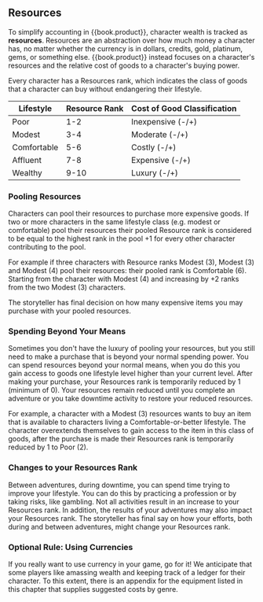 ## Resources
To simplify accounting in {{book.product}}, character wealth is tracked as
**resources**. Resources are an abstraction over how much money a character has,
no matter whether the currency is in dollars, credits, gold, platinum, gems, or
something else. {{book.product}} instead focuses on a character's resources and
the relative cost of goods to a character's buying power.

Every character has a Resources rank, which indicates the class of goods that a
character can buy without endangering their lifestyle.

| Lifestyle   | Resource Rank | Cost of Good Classification |
|-------------|---------------|-----------------------------|
| Poor        | 1-2           | Inexpensive (-/+)           |
| Modest      | 3-4           | Moderate (-/+)              |
| Comfortable | 5-6           | Costly (-/+)                |
| Affluent    | 7-8           | Expensive (-/+)             |
| Wealthy     | 9-10          | Luxury (-/+)                |

### Pooling Resources
Characters can pool their resources to purchase more expensive goods. If two or
more characters in the same lifestyle class (e.g. modest or comfortable) pool
their resources their pooled Resource rank is considered to be equal to the
highest rank in the pool +1 for every other character contributing to the pool.

For example if three characters with Resource ranks Modest (3), Modest (3) and
Modest (4) pool their resources: their pooled rank is Comfortable (6). Starting
from the character with Modest (4) and increasing by +2 ranks from the two
Modest (3) characters.

The storyteller has final decision on how many expensive items you may purchase
with your pooled resources.

### Spending Beyond Your Means
Sometimes you don't have the luxury of pooling your resources, but you still
need to make a purchase that is beyond your normal spending power. You can spend
resources beyond your normal means, when you do this you gain access to goods
one lifestyle level higher than your current level. After making your purchase,
your Resources rank is temporarily reduced by 1 (minimum of 0). Your resources
remain reduced until you complete an adventure or you take downtime activity to
restore your reduced resources.

For example, a character with a Modest (3) resources wants to buy an item that
is available to characters living a Comfortable-or-better lifestyle. The
character overextends themselves to gain access to the item in this class of
goods, after the purchase is made their Resources rank is temporarily reduced by
1 to Poor (2).

### Changes to your Resources Rank
Between adventures, during downtime, you can spend time trying to improve your
lifestyle. You can do this by practicing a profession or by taking risks, like
gambling. Not all activities result in an increase to your Resources rank. In
addition, the results of your adventures may also impact your Resources rank.
The storyteller has final say on how your efforts, both during and between
adventures, might change your Resources rank.

### Optional Rule: Using Currencies
If you really want to use currency in your game, go for it! We anticipate that
some players like amassing wealth and keeping track of a ledger for their
character. To this extent, there is an appendix for the equipment listed in this
chapter that supplies suggested costs by genre.